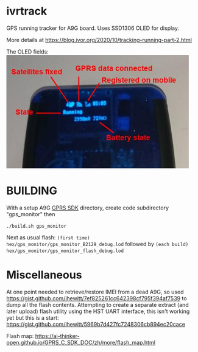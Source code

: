 # ivrtrack
GPS running tracker for A9G board.
Uses SSD1306 OLED for display.

More details at https://blog.ivor.org/2020/10/tracking-running-part-2.html

The OLED fields: ![OLED](doc/oled.jpg?raw=true)

# BUILDING

With a setup A9G [GPRS SDK](https://ai-thinker-open.github.io/GPRS_C_SDK_DOC/en/c-sdk/installation_linux.html) directory, create code subdirectory "gps_monitor" then

```
./build.sh gps_monitor
```

Next as usual flash:
`(first time) hex/gps_monitor/gps_monitor_B2129_debug.lod`
followed by
`(each build) hex/gps_monitor/gps_monitor_flash_debug.lod`

# Miscellaneous
At one point needed to retrieve/restore IMEI from a dead A9G, so used https://gist.github.com/ihewitt/7ef825261cc642398cf795f394af7539 to dump all the flash contents.
Attempting to create a separate extract (and later upload) flash utility using the HST UART interface, this isn't working yet but this is a start: https://gist.github.com/ihewitt/5969b7d427fc7248306cb894ec20cace 

Flash map: https://ai-thinker-open.github.io/GPRS_C_SDK_DOC/zh/more/flash_map.html
